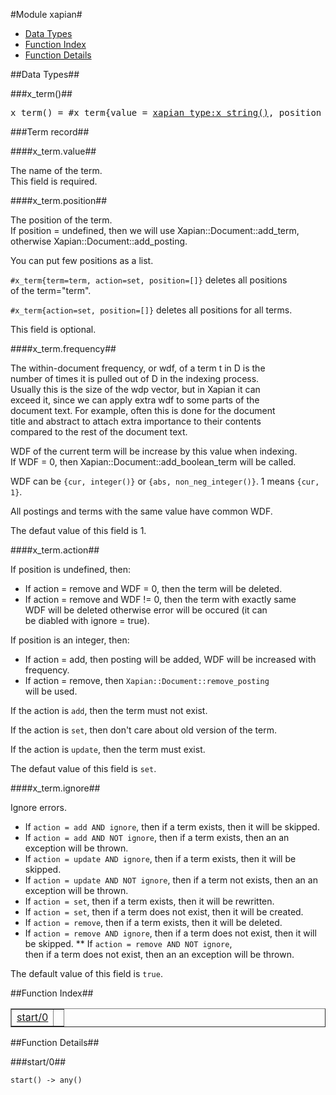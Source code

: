 

#Module xapian#
* [Data Types](#types)
* [Function Index](#index)
* [Function Details](#functions)





<a name="types"></a>

##Data Types##




###<a name="type-x_term">x_term()</a>##



<pre>x_term() = #x_term{value = <a href="xapian_type.md#type-x_string">xapian_type:x_string()</a>, position = <a href="xapian_type.md#type-x_position">xapian_type:x_position()</a> | [<a href="xapian_type.md#type-x_position">xapian_type:x_position()</a>] | undefined, frequency = <a href="xapian_type.md#type-x_term_count">xapian_type:x_term_count()</a>, action = add | set | update | remove, ignore = boolean()}</pre>




###<a name="Term_record">Term record</a>##



####<a name="x_term.value">x_term.value</a>##


  
The name of the term.  
This field is required.




####<a name="x_term.position">x_term.position</a>##


  
The position of the term.  
If position = undefined, then we will use Xapian::Document::add_term,  
otherwise Xapian::Document::add_posting.



You can put few positions as a list.



`#x_term{term=term, action=set, position=[]}` deletes all positions  
of the term="term".



`#x_term{action=set, position=[]}` deletes all positions for all terms.



This field is optional.




####<a name="x_term.frequency">x_term.frequency</a>##


  
The within-document frequency, or wdf, of a term t in D is the  
number of times it is pulled out of D in the indexing process.  
Usually this is the size of the wdp vector, but in Xapian it can  
exceed it, since we can apply extra wdf to some parts of the  
document text. For example, often this is done for the document  
title and abstract to attach extra importance to their contents  
compared to the rest of the document text.



WDF of the current term will be increase by this value when indexing.  
If WDF = 0, then Xapian::Document::add_boolean_term will be called.



WDF can be `{cur, integer()}` or `{abs, non_neg_integer()}`.
1 means `{cur, 1}`.



All postings and terms with the same value have common WDF.



The defaut value of this field is 1.




####<a name="x_term.action">x_term.action</a>##




If position is undefined, then:  
* If action = remove and WDF = 0, then the term will be deleted.  
* If action = remove and WDF != 0, then the term with exactly same         
WDF will be deleted otherwise error will be occured (it can         
be diabled with ignore = true).



If position is an integer, then:
* If action = add, then posting will be added, WDF will be increased
with frequency.
*  If action = remove, then `Xapian::Document::remove_posting`       
will be used.



If the action is `add`, then the term must not exist.



If the action is `set`, then don't care about old version of the term.



If the action is `update`, then the term must exist.



The defaut value of this field is `set`.




####<a name="x_term.ignore">x_term.ignore</a>##


  
Ignore errors.



* If `action = add AND ignore`,
then if a term exists, then it will be skipped.
* If `action = add AND NOT ignore`,
then if a term exists, then an an exception will be thrown.
* If `action = update AND ignore`,
then if a term exists, then it will be skipped.
* If `action = update AND NOT ignore`,
then if a term not exists, then an an exception will be thrown.
* If `action = set`,
then if a term exists, then it will be rewritten.
* If `action = set`,
then if a term does not exist, then it will be created.
* If `action = remove`,
then if a term exists, then it will be deleted.
* If `action = remove AND ignore`,
then if a term does not exist, then it will be skipped.
** If `action = remove AND NOT ignore`,       
then if a term does not exist, then an an exception will be thrown.

The default value of this field is `true`.<a name="index"></a>

##Function Index##


<table width="100%" border="1" cellspacing="0" cellpadding="2" summary="function index"><tr><td valign="top"><a href="#start-0">start/0</a></td><td></td></tr></table>


<a name="functions"></a>

##Function Details##

<a name="start-0"></a>

###start/0##




`start() -> any()`

